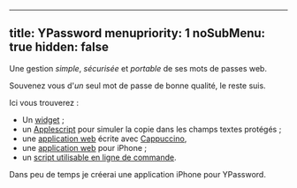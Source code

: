 -----
title: YPassword
menupriority: 1
noSubMenu: true
hidden: false
-----
Une gestion _simple_, _sécurisée_ et _portable_ de ses mots de passes web.

Souvenez vous d'_un_ seul mot de passe de bonne qualité, le reste suis.

Ici vous trouverez :

 - Un [widget](/Scratch/files/YPassword-1.8.zip) ;
 - un [Applescript](/Scratch/files/forcePaste.app.zip) pour simuler la copie dans les champs textes protégés ;
 - une [application web](/Scratch/fr/softwares/ypassword/web/) écrite avec [Cappuccino](http://cappuccino.org),
 - une [application web](/Scratch/fr/softwares/ypassword/iphoneweb/) pour iPhone ;
 - un [script utilisable en ligne de commande](http://github.com/yogsototh/YPasswordCLI).

Dans peu de temps je créerai une application iPhone pour YPassword.
